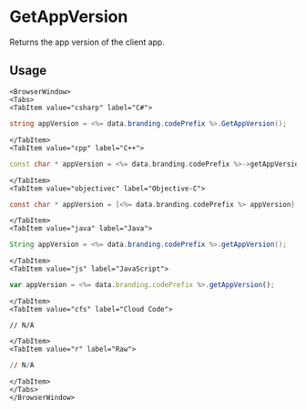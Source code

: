 # GetAppVersion

Returns the app version of the client app.

## Usage

```mdx-code-block
<BrowserWindow>
<Tabs>
<TabItem value="csharp" label="C#">
```

```csharp
string appVersion = <%= data.branding.codePrefix %>.GetAppVersion();
```

```mdx-code-block
</TabItem>
<TabItem value="cpp" label="C++">
```

```cpp
const char * appVersion = <%= data.branding.codePrefix %>->getAppVersion();
```

```mdx-code-block
</TabItem>
<TabItem value="objectivec" label="Objective-C">
```

```objectivec
const char * appVersion = [<%= data.branding.codePrefix %> appVersion];
```

```mdx-code-block
</TabItem>
<TabItem value="java" label="Java">
```

```java
String appVersion = <%= data.branding.codePrefix %>.getAppVersion();
```

```mdx-code-block
</TabItem>
<TabItem value="js" label="JavaScript">
```

```javascript
var appVersion = <%= data.branding.codePrefix %>.getAppVersion();
```

```mdx-code-block
</TabItem>
<TabItem value="cfs" label="Cloud Code">
```

```cfscript
// N/A
```

```mdx-code-block
</TabItem>
<TabItem value="r" label="Raw">
```

```r
// N/A
```

```mdx-code-block
</TabItem>
</Tabs>
</BrowserWindow>
```
